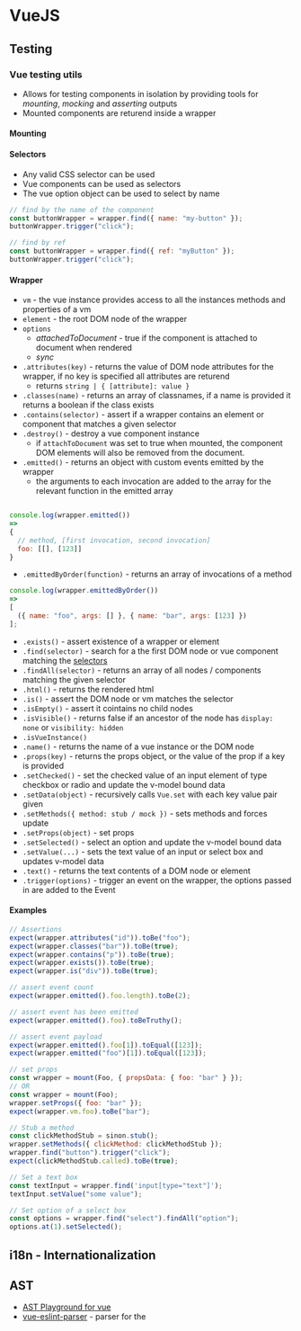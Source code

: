 # VueJS

## Testing

### Vue testing utils

- Allows for testing components in isolation by providing tools for _mounting_, _mocking_ and _asserting_ outputs
- Mounted components are returend inside a wrapper

#### Mounting

#### Selectors

- Any valid CSS selector can be used
- Vue components can be used as selectors
- The vue option object can be used to select by name

```javascript
// find by the name of the component
const buttonWrapper = wrapper.find({ name: "my-button" });
buttonWrapper.trigger("click");

// find by ref
const buttonWrapper = wrapper.find({ ref: "myButton" });
buttonWrapper.trigger("click");
```

#### Wrapper

- `vm` - the vue instance provides access to all the instances methods and properties of a vm
- `element` - the root DOM node of the wrapper
- `options`
  - _attachedToDocument_ - true if the component is attached to document when rendered
  - _sync_
- `.attributes(key)` - returns the value of DOM node attributes for the wrapper, if no key is specified all attributes are returend
  - returns `string | { [attribute]: value }`
- `.classes(name)` - returns an array of classnames, if a name is provided it returns a boolean if the class exists
- `.contains(selector)` - assert if a wrapper contains an element or component that matches a given selector
- `.destroy()` - destroy a vue component instance
  - if `attachToDocument` was set to true when mounted, the component DOM elements will also be removed from the document.
- `.emitted()` - returns an object with custom events emitted by the wrapper
  - the arguments to each invocation are added to the array for the relevant function in the emitted array

```javascript

console.log(wrapper.emitted())
=>
{
  // method, [first invocation, second invocation]
  foo: [[], [123]]
}

```

- `.emittedByOrder(function)` - returns an array of invocations of a method

```javascript
console.log(wrapper.emittedByOrder())
=>
[
  ({ name: "foo", args: [] }, { name: "bar", args: [123] })
];
```

- `.exists()` - assert existence of a wrapper or element
- `.find(selector)` - search for a the first DOM node or vue component matching the [selectors](#selectors)
- `.findAll(selector)` - returns an array of all nodes / components matching the given selector
- `.html()` - returns the rendered html
- `.is()` - assert the DOM node or vm matches the selector
- `.isEmpty()` - assert it cointains no child nodes
- `.isVisible()` - returns false if an ancestor of the node has `display: none` or `visibility: hidden`
- `.isVueInstance()`
- `.name()` - returns the name of a vue instance or the DOM node
- `.props(key)` - returns the props object, or the value of the prop if a key is provided
- `.setChecked()` - set the checked value of an input element of type checkbox or radio and update the v-model bound data
- `.setData(object)` - recursively calls `Vue.set` with each key value pair given
- `.setMethods({ method: stub / mock })` - sets methods and forces update
- `.setProps(object)` - set props
- `.setSelected()` - select an option and update the v-model bound data
- `.setValue(...)` - sets the text value of an input or select box and updates v-model data
- `.text()` - returns the text contents of a DOM node or element
- `.trigger(options)` - trigger an event on the wrapper, the options passed in are added to the Event

#### Examples

```javascript
// Assertions
expect(wrapper.attributes("id")).toBe("foo");
expect(wrapper.classes("bar")).toBe(true);
expect(wrapper.contains("p")).toBe(true);
expect(wrapper.exists()).toBe(true);
expect(wrapper.is("div")).toBe(true);

// assert event count
expect(wrapper.emitted().foo.length).toBe(2);

// assert event has been emitted
expect(wrapper.emitted().foo).toBeTruthy();

// assert event payload
expect(wrapper.emitted().foo[1]).toEqual([123]);
expect(wrapper.emitted("foo")[1]).toEqual([123]);

// set props
const wrapper = mount(Foo, { propsData: { foo: "bar" } });
// OR
const wrapper = mount(Foo);
wrapper.setProps({ foo: "bar" });
expect(wrapper.vm.foo).toBe("bar");

// Stub a method
const clickMethodStub = sinon.stub();
wrapper.setMethods({ clickMethod: clickMethodStub });
wrapper.find("button").trigger("click");
expect(clickMethodStub.called).toBe(true);

// Set a text box
const textInput = wrapper.find('input[type="text"]');
textInput.setValue("some value");

// Set option of a select box
const options = wrapper.find("select").findAll("option");
options.at(1).setSelected();
```

## i18n - Internationalization

## AST

- [AST Playground for vue](https://ast.js.org/#/plays/1)
- [vue-eslint-parser](https://github.com/mysticatea/vue-eslint-parser) - parser for the <template> section of .vue files

## Useful links

- [Testing guide](https://vue-test-utils.vuejs.org/guides/#getting-started)
- [Renderless components](https://adamwathan.me/renderless-components-in-vuejs/)
- [VueJS RFCs](https://github.com/vuejs/rfcs)

